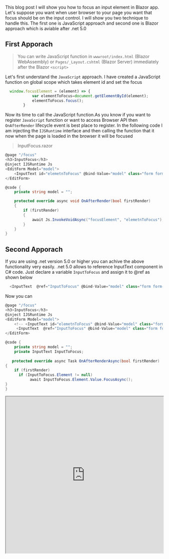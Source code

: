 This blog post I will show you how to focus an input element in Blazor app. Let's suppose you want when user browser to your page you want that focus should be on the input control.
I will show you two technique to handle this. The first one is JavaScript approach and second one is Blazor approach which is aviable after .net 5.0

## First Apporach

>You can write JavaScript function in   `wwwroot/index.html`  (Blazor WebAssembly) or  `Pages/_Layout.cshtml`  (Blazor Server) immediately after the Blazor  `<script>`

Let's first understand the `JavaScript` approach. I have created a JavaScript function on global scope which takes element id and set the focus


```js
  window.focusElement = (element) => {
            var elementToFocus=document.getElementById(element);
            elementToFocus.focus();
        }

```
Now its time to call the JavaScript function.As you know if you want to register `JavaScript` function or want to access Browser API then  `OnAfterRender`  lifecycle event is best place to register. In the following code I am injecting the `IJSRuntime` interface and then calling the function that it now when the page is loaded in the browser it will be focused

>InputFocus.razor

```csharp
@page "/focus"
<h3>InputFocus</h3>
@inject IJSRuntime Js
<EditForm Model="model">
    <InputText id="elemetnToFocus" @bind-Value="model" class="form form-control"></InputText>
</EditForm>

@code {
    private string model = "";

    protected override async void OnAfterRender(bool firstRender)
    {
        if (firstRender)
        {
            await Js.InvokeVoidAsync("focusElement", "elemetnToFocus");
        }
    }
}
```

## Second Apporach

If you are using .net version 5.0 or higher you can achive the above functionality very easily. .net 5.0 allows to reference InputText component in C# code. Just declare a variable  `InputToFocus` and assign it to @ref as shown below
```csharp
  <InputText  @ref="InputToFocus" @bind-Value="model" class="form form-control">
```
Now you can 

```csharp
@page "/focus"
<h3>InputFocus</h3>
@inject IJSRuntime Js
<EditForm Model="model">
    <!-- <InputText id="elemetnToFocus" @bind-Value="model" class="form form-control"></InputText> -->
     <InputText  @ref="InputToFocus" @bind-Value="model" class="form form-control"></InputText>
</EditForm>

@code {
    private string model = "";
    private InputText InputToFocus;
    
   protected override async Task OnAfterRenderAsync(bool firstRender)
{
    if (firstRender)
      if (InputToFocus.Element != null)
           await InputToFocus.Element.Value.FocusAsync();
}
}
```


<iframe width="100%" height="500px" src="https://blazorrepl.telerik.com/repl/embed/QGOKFrvx28guctVl38?editor=true&result=true&errorList=false"></iframe>
<!--stackedit_data:
eyJoaXN0b3J5IjpbLTIwNzA1MzAxMTQsLTEyOTIxMTM5MTMsLT
EzOTAyODQ3MDIsMTg3ODQ2NzUwNCwtMTE5NjQxNTczNSw3MzA5
OTgxMTZdfQ==
-->